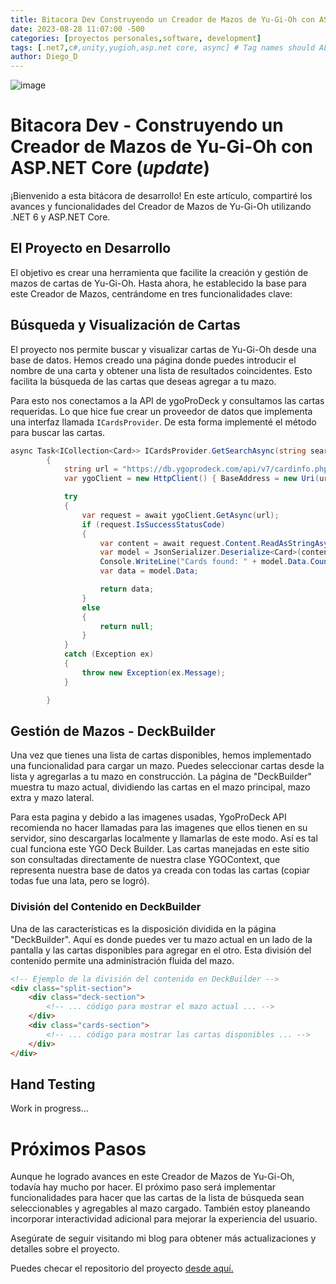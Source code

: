 ```yaml
---
title: Bitacora Dev Construyendo un Creador de Mazos de Yu-Gi-Oh con ASP.NET Core
date: 2023-08-28 11:07:00 -500
categories: [proyectos personales,software, development] 
tags: [.net7,c#,unity,yugioh,asp.net core, async] # Tag names should ALWAYS be lowercase
author: Diego_D
---
```

![image](_data/../../_site/assets/img/favicons/deckbuilder.png) 
# Bitacora Dev - Construyendo un Creador de Mazos de Yu-Gi-Oh con ASP.NET Core (*****update*****)
¡Bienvenido a esta bitácora de desarrollo! 
En este artículo, compartiré los avances y funcionalidades del Creador de Mazos de Yu-Gi-Oh utilizando .NET 6 y ASP.NET Core.

## El Proyecto en Desarrollo
El objetivo es crear una herramienta que facilite la creación y gestión de mazos de cartas de Yu-Gi-Oh. Hasta ahora, he establecido la base para este Creador de Mazos, centrándome en tres funcionalidades clave:

## Búsqueda y Visualización de Cartas
El proyecto nos permite buscar y visualizar cartas de Yu-Gi-Oh desde una base de datos. Hemos creado una página donde puedes introducir el nombre de una carta y obtener una lista de resultados coincidentes. Esto facilita la búsqueda de las cartas que deseas agregar a tu mazo.

Para esto nos conectamos a la API de ygoProDeck y consultamos las cartas requeridas. Lo que hice fue crear un proveedor de datos que implementa una interfaz llamada ```ICardsProvider```. De esta forma implementé el método para buscar las cartas.
```cs
async Task<ICollection<Card>> ICardsProvider.GetSearchAsync(string search)
        {
            string url = "https://db.ygoprodeck.com/api/v7/cardinfo.php?fname=" + search;
            var ygoClient = new HttpClient() { BaseAddress = new Uri(url) };

            try
            {
                var request = await ygoClient.GetAsync(url);
                if (request.IsSuccessStatusCode)
                {
                    var content = await request.Content.ReadAsStringAsync();
                    var model = JsonSerializer.Deserialize<Card>(content, new JsonSerializerOptions());
                    Console.WriteLine("Cards found: " + model.Data.Count);
                    var data = model.Data;

                    return data;
                }
                else
                {
                    return null;
                }
            }
            catch (Exception ex)
            {
                throw new Exception(ex.Message);
            }

        }
```

## Gestión de Mazos - DeckBuilder
Una vez que tienes una lista de cartas disponibles, hemos implementado una funcionalidad para cargar un mazo. Puedes seleccionar cartas desde la lista y agregarlas a tu mazo en construcción. La página de "DeckBuilder" muestra tu mazo actual, dividiendo las cartas en el mazo principal, mazo extra y mazo lateral.

Para esta pagina y debido a las imagenes usadas, YgoProDeck API recomienda no hacer llamadas para las imagenes que ellos tienen en su servidor, sino descargarlas localmente y llamarlas de este modo. Así es tal cual funciona este YGO Deck Builder. Las cartas manejadas en este sitio son consultadas directamente de nuestra clase YGOContext, que representa nuestra base de datos ya creada con todas las cartas (copiar todas fue una lata, pero se logró).

### División del Contenido en DeckBuilder
Una de las características es la disposición dividida en la página "DeckBuilder". Aquí es donde puedes ver tu mazo actual en un lado de la pantalla y las cartas disponibles para agregar en el otro. Esta división del contenido permite una administración fluida del mazo.

```html
<!-- Ejemplo de la división del contenido en DeckBuilder -->
<div class="split-section">
    <div class="deck-section">
        <!-- ... código para mostrar el mazo actual ... -->
    </div>
    <div class="cards-section">
        <!-- ... código para mostrar las cartas disponibles ... -->
    </div>
</div>

```
## Hand Testing
Work in progress...

# Próximos Pasos
Aunque he logrado avances en este Creador de Mazos de Yu-Gi-Oh, todavía hay mucho por hacer. El próximo paso será implementar funcionalidades para hacer que las cartas de la lista de búsqueda sean seleccionables y agregables al mazo cargado. También estoy planeando incorporar interactividad adicional para mejorar la experiencia del usuario.

Asegúrate de seguir visitando mi blog para obtener más actualizaciones y detalles sobre el proyecto.

Puedes checar el repositorio del proyecto [desde aquí.](https://github.com/diego-devs/YuGiOhTCG)
